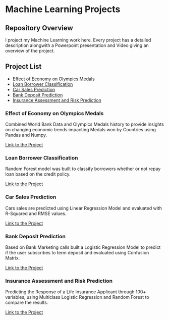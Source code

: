 # Machine Learning Projects
## Repository Overview
I project my Machine Learning work here. Every project has a detailed description alongwith a Powerpoint presentation and Video giving an overview of the project.
 ## Project List
 * [Effect of Economy on Olympics Medals](#project1)
 * [Loan Borrower Classification](#project2)
 * [Car Sales Prediction](#project3)
 * [Bank Deposit Prediction](#project4)
 * [Insurance Assessment and Risk Prediction](#project5)
 
 <a id="project1"></a>
 ### Effect of Economy on Olympics Medals
 
Combined World Bank Data and Olympics Medals history to provide insights on changing economic trends impacting Medals won by Countries using Pandas and Numpy.

[Link to the Project](./EconomyOnOlympics)
 
 <a id="project2"></a>
 ### Loan Borrower Classification
 
 Random Forest model was built to classify borrowers whether or not repay loan based on the credit policy.
 
 [Link to the Project](./)
 
 <a id="project3"></a>
 ### Car Sales Prediction
 
 Cars sales are predicted using Linear Regression Model and evaluated with R-Squared and RMSE values.
 
 [Link to the Project](./)
 
 <a id="project4"></a>
 ### Bank Deposit Prediction
 
Based on Bank Marketing calls built a Logistic Regression Model to predict if the user subscribes to term deposit and evaluated using Confusion Matrix.

[Link to the Project](./)

 <a id="project5"></a>
### Insurance Assessment and Risk Prediction

Predicting the Response of a Life Insurance Applicant through 100+ variables, using Multiclass Logistic Regression and Random Forest to compare the results.

[Link to the Project](./InsuranceAssessment)





